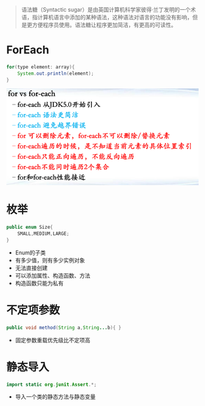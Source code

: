 >语法糖（Syntactic sugar）是由英国计算机科学家彼得·兰丁发明的一个术语，指计算机语言中添加的某种语法，这种语法对语言的功能没有影响，但是更方便程序员使用。语法糖让程序更加简洁，有更高的可读性。

# ForEach

```java
for(type element: array){
    System.out.println(element);
}
```

![批注 2019-10-20 163312](/assets/批注%202019-10-20%20163312.png)

# 枚举

```java
public enum Size{
    SMALL,MEDIUM,LARGE;
}
```

- Enum的子类
- 有多少值，则有多少实例对象
- 无法直接创建
- 可以添加属性、构造函数、方法
- 构造函数只能为私有

# 不定项参数

```java
public void method(String a,String...b){ }
```

- 固定参数重载优先级比不定项高

# 静态导入

```java
import static org.junit.Assert.*;
```

- 导入一个类的静态方法与静态变量
